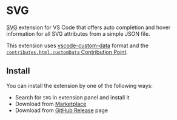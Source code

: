 # SVG

[SVG](https://developer.mozilla.org/es/docs/Web/SVG) extension for VS Code that offers auto completion and hover information for all SVG attributes from a simple JSON file.

This extension uses [vscode-custom-data](https://github.com/microsoft/vscode-custom-data) format and the [`contributes.html.customData` Contribution Point](https://code.visualstudio.com/api/extension-guides/custom-data-extension).

## Install

You can install the extension by one of the following ways:

- Search for `SVG` in extension panel and install it
- Download from [Marketplace](https://marketplace.visualstudio.com/items?itemName=michijs.vscode-svg)
- Download from [GitHub Release](https://github.com/michijs/vscode-svg/releases) page
